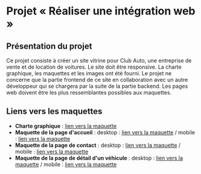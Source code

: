 # Projet « Réaliser une intégration web »

## Présentation du projet
Ce projet consiste à créer un site vitrine pour Club Auto, une entreprise de vente et de location de voitures. Le site doit être responsive. La charte graphique, les maquettes et les images ont été fourni.
Le projet ne concerne que la partie frontend de ce site en collaboration avec un autre développeur qui se chargera par la suite de la partie backend.
Les pages web doivent être les plus ressemblantes possibles aux maquettes.

## Liens vers les maquettes
- **Charte graphique** : [lien vers la maquette](#)
- **Maquette de la page d'accueil** : desktop : [lien vers la maquette](#) / mobile : [lien vers la maquette](#)
- **Maquette de la page de contact** : desktop : [lien vers la maquette](#) / mobile : [lien vers la maquette](#)
- **Maquette de la page de détail d'un véhicule** : desktop : [lien vers la maquette](#) / mobile : [lien vers la maquette](#)